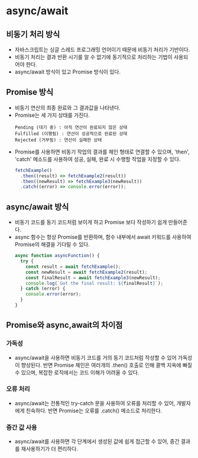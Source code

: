 # async/await

## 비동기 처리 방식

- 자바스크립트는 싱글 스레드 프로그래밍 언어이기 때문에 비동기 처리가 기반이다.
- 비동기 처리는 결과 반환 시기를 알 수 없기에 동기적으로 처리하는 기법이 사용되어야 한다.
- async/await 방식이 있고 Promise 방식이 있다.

## Promise 방식

- 비동기 연산의 최종 완료와 그 결과값을 나타낸다.
- Promise는 세 가지 상태를 가진다.
  ```
  Pending (대기 중) : 아직 연산이 완료되지 않은 상태
  Fulfilled (이행됨) : 연산이 성공적으로 완료된 상태
  Rejected (거부됨) : 연산이 실패한 상태
  ```
- Promise를 사용하면 비동기 작업의 결과를 체인 형태로 연결할 수 있으며, 'then', 'catch' 메소드를 사용하여 성공, 실패, 완료 시 수행할 작업을 지정할 수 있다.
  ```js
  fetchExample()
    .then((result) => fetchExample2(result))
    .then((newResult) => fetchExample3(newResult))
    .catch((error) => console.error(error));
  ```

## async/await 방식

- 비동기 코드를 동기 코드처럼 보이게 하고 Promise 보다 작성하기 쉽게 만들어준다.
- async 함수는 항상 Promise를 반환하며, 함수 내부에서 await 키워드를 사용하여 Promise의 해결을 기다릴 수 있다.
  ```js
  async function asyncFunction() {
    try {
      const result = await fetchExample();
      const newResult = await fetchExample2(result);
      const finalResult = await fetchExample3(newResult);
      console.log(`Got the final result: ${finalResult}`);
    } catch (error) {
      console.error(error);
    }
  }
  ```

## Promise와 async,await의 차이점

### 가독성

- async/await을 사용하면 비동기 코드를 거의 동기 코드처럼 작성할 수 있어 가독성이 향상된다. 반면 Promise 체인은 여러개의 .then() 호출로 인해 콜백 지옥에 빠질 수 있으며, 복잡한 로직에서는 코드 이해가 어려울 수 있다.

### 오류 처리

- async/await는 전통적인 try-catch 문을 사용하여 오류를 처리할 수 있어, 개발자에게 친숙하다. 반면 Promise는 오류를 .catch() 메소드로 처리한다.

### 중간 값 사용

- async/await를 사용하면 각 단계에서 생성된 값에 쉽게 접근할 수 있어, 중간 결과를 재사용하기가 더 편리하다.
